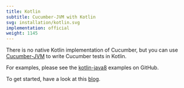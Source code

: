 ```yaml
---
title: Kotlin
subtitle: Cucumber-JVM with Kotlin
svg: installation/kotlin.svg
implementation: official
weight: 1145
---
```


There is no native Kotlin implementation of Cucumber, but you can use [Cucumber-JVM](/installation/java) to write Cucumber tests in Kotlin.

For examples, please see the [kotlin-java8](https://github.com/cucumber/cucumber-jvm/tree/master/kotlin-java8) examples on GitHub.

To get started, have a look at this [blog](https://medium.com/@mlvandijk/kukumber-getting-started-with-cucumber-in-kotlin-e55112e7309b).
